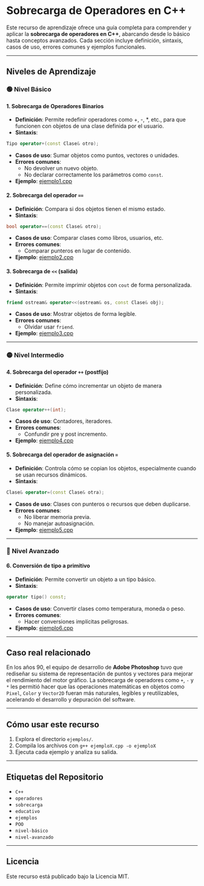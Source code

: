 # Sobrecarga de Operadores en C++

Este recurso de aprendizaje ofrece una guía completa para comprender y aplicar la **sobrecarga de operadores en C++**, abarcando desde lo básico hasta conceptos avanzados. Cada sección incluye definición, sintaxis, casos de uso, errores comunes y ejemplos funcionales.

---

## Niveles de Aprendizaje

### 🟢 Nivel Básico

#### 1. Sobrecarga de Operadores Binarios
- **Definición**: Permite redefinir operadores como +, -, *, etc., para que funcionen con objetos de una clase definida por el usuario.
- **Sintaxis**:
```cpp
Tipo operator+(const Clase& otro);
```
- **Casos de uso**: Sumar objetos como puntos, vectores o unidades.
- **Errores comunes**:
  - No devolver un nuevo objeto.
  - No declarar correctamente los parámetros como `const`.
- **Ejemplo**: [ejemplo1.cpp](../ejemplos/ejemplo1.cpp)

#### 2. Sobrecarga del operador `==`
- **Definición**: Compara si dos objetos tienen el mismo estado.
- **Sintaxis**:
```cpp
bool operator==(const Clase& otro);
```
- **Casos de uso**: Comparar clases como libros, usuarios, etc.
- **Errores comunes**:
  - Comparar punteros en lugar de contenido.
- **Ejemplo**: [ejemplo2.cpp](../ejemplos/ejemplo2.cpp)

#### 3. Sobrecarga de `<<` (salida)
- **Definición**: Permite imprimir objetos con `cout` de forma personalizada.
- **Sintaxis**:
```cpp
friend ostream& operator<<(ostream& os, const Clase& obj);
```
- **Casos de uso**: Mostrar objetos de forma legible.
- **Errores comunes**:
  - Olvidar usar `friend`.
- **Ejemplo**: [ejemplo3.cpp](../ejemplos/ejemplo3.cpp)

---

### 🟡 Nivel Intermedio

#### 4. Sobrecarga del operador `++` (postfijo)
- **Definición**: Define cómo incrementar un objeto de manera personalizada.
- **Sintaxis**:
```cpp
Clase operator++(int);
```
- **Casos de uso**: Contadores, iteradores.
- **Errores comunes**:
  - Confundir pre y post incremento.
- **Ejemplo**: [ejemplo4.cpp](../ejemplos/ejemplo4.cpp)

#### 5. Sobrecarga del operador de asignación `=`
- **Definición**: Controla cómo se copian los objetos, especialmente cuando se usan recursos dinámicos.
- **Sintaxis**:
```cpp
Clase& operator=(const Clase& otra);
```
- **Casos de uso**: Clases con punteros o recursos que deben duplicarse.
- **Errores comunes**:
  - No liberar memoria previa.
  - No manejar autoasignación.
- **Ejemplo**: [ejemplo5.cpp](../ejemplos/ejemplo5.cpp)

---

### 🔴 Nivel Avanzado

#### 6. Conversión de tipo a primitivo
- **Definición**: Permite convertir un objeto a un tipo básico.
- **Sintaxis**:
```cpp
operator tipo() const;
```
- **Casos de uso**: Convertir clases como temperatura, moneda o peso.
- **Errores comunes**:
  - Hacer conversiones implícitas peligrosas.
- **Ejemplo**: [ejemplo6.cpp](../ejemplos/ejemplo6.cpp)

---

## Caso real relacionado

En los años 90, el equipo de desarrollo de **Adobe Photoshop** tuvo que rediseñar su sistema de representación de puntos y vectores para mejorar el rendimiento del motor gráfico. La sobrecarga de operadores como `+`, `-` y `*` les permitió hacer que las operaciones matemáticas en objetos como `Pixel`, `Color` y `Vector2D` fueran más naturales, legibles y reutilizables, acelerando el desarrollo y depuración del software.

---

## Cómo usar este recurso

1. Explora el directorio `ejemplos/`.
2. Compila los archivos con `g++ ejemploX.cpp -o ejemploX`
3. Ejecuta cada ejemplo y analiza su salida.

---

## Etiquetas del Repositorio

- `C++`
- `operadores`
- `sobrecarga`
- `educativo`
- `ejemplos`
- `POO`
- `nivel-básico`
- `nivel-avanzado`

---

## Licencia

Este recurso está publicado bajo la Licencia MIT.
